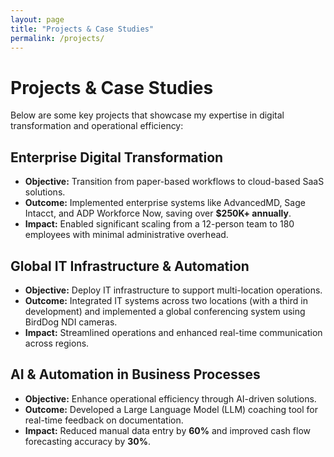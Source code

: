 ```yaml
---
layout: page
title: "Projects & Case Studies"
permalink: /projects/
---
```


# Projects & Case Studies

Below are some key projects that showcase my expertise in digital transformation and operational efficiency:

## Enterprise Digital Transformation
- **Objective:** Transition from paper-based workflows to cloud-based SaaS solutions.
- **Outcome:** Implemented enterprise systems like AdvancedMD, Sage Intacct, and ADP Workforce Now, saving over **$250K+ annually**.
- **Impact:** Enabled significant scaling from a 12-person team to 180 employees with minimal administrative overhead.

## Global IT Infrastructure & Automation
- **Objective:** Deploy IT infrastructure to support multi-location operations.
- **Outcome:** Integrated IT systems across two locations (with a third in development) and implemented a global conferencing system using BirdDog NDI cameras.
- **Impact:** Streamlined operations and enhanced real-time communication across regions.

## AI & Automation in Business Processes
- **Objective:** Enhance operational efficiency through AI-driven solutions.
- **Outcome:** Developed a Large Language Model (LLM) coaching tool for real-time feedback on documentation.
- **Impact:** Reduced manual data entry by **60%** and improved cash flow forecasting accuracy by **30%**.
